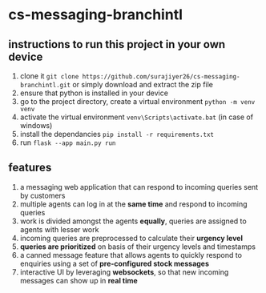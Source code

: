 # cs-messaging-branchintl

## instructions to run this project in your own device

1. clone it `git clone https://github.com/surajiyer26/cs-messaging-branchintl.git` or simply download and extract the zip file
2. ensure that python is installed in your device
3. go to the project directory, create a virtual environment `python -m venv venv`
4. activate the virtual environment `venv\Scripts\activate.bat` (in case of windows)
5. install the dependancies `pip install -r requirements.txt`
6. run `flask --app main.py run`

## features

1. a messaging web application that can respond to incoming queries sent by customers
2. multiple agents can log in at the **same time** and respond to incoming queries
3. work is divided amongst the agents **equally**, queries are assigned to agents with lesser work
4. incoming queries are preprocessed to calculate their **urgency level**
5. **queries are prioritized** on basis of their urgency levels and timestamps
6. a canned message feature that allows agents to quickly respond to enquiries using a set of **pre-configured stock messages**
7. interactive UI by leveraging **websockets**, so that new incoming messages can show up in **real time**
